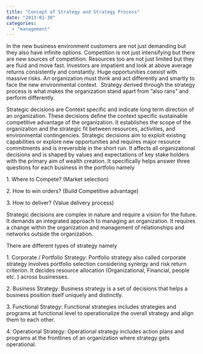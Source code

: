```yaml
---
title: "Concept of Strategy and Strategy Process"
date: "2013-01-30"
categories: 
  - "management"
---
```


In the new business environment customers are not just demanding but they also have infinite options. Competition is not just intensifying but there are new sources of competition. Resources too are not just limited but they are fluid and move fast. Investors are impatient and look at above average returns consistently and constantly. Huge opportunities coexist with massive risks. An organization must think and act differently and smartly to face the new environmental context.  Strategy derived through the strategy process is what makes the organization stand apart from ”also rans” and perform differently.

Strategic decisions are Context specific and indicate long term direction of an organization. These decisions define the context specific sustainable competitive advantage of the organization. It establishes the scope of the organization and the strategic fit between resources, activities, and environmental contingencies. Strategic decisions aim to exploit existing capabilities or explore new opportunities and requires major resource commitments and is irreversible in the short run. It affects all organizational decisions and is shaped by values and expectations of key stake holders with the primary aim of wealth creation. It specifically helps answer three questions for each business in the portfolio namely

1\. Where to Compete? (Market selection)

2\. How to win orders? (Build Competitive advantage)

3\. How to deliver? (Value delivery process)

Strategic decisions are complex in nature and require a vision for the future. It demands an integrated approach to managing an organization. It requires a change within the organization and management of relationships and networks outside the organization.

There are different types of strategy namely

1\. Corporate / Portfolio Strategy: Portfolio strategy also called corporate strategy involves portfolio selection considering synergy and risk return criterion. It decides resource allocation (Organizational, Financial, people etc. ) across businesses.

2\. Business Strategy: Business strategy is a set of decisions that helps a business position itself uniquely and distinctly.

3\. Functional Strategy: Functional strategies includes strategies and programs at functional level to operationalize the overall strategy and align them to each other.

4\. Operational Strategy: Operational strategy includes action plans and programs at the frontlines of an organization where strategy gets operational.

